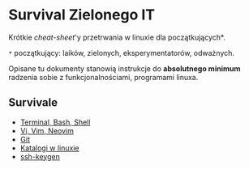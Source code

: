 Survival Zielonego IT
=====================

Krótkie _cheat-sheet_'y przetrwania w linuxie dla początkujących*.

`*` początkujący: laików, zielonych, eksperymentatorów, odważnych.

Opisane tu dokumenty stanowią instrukcje do **absolutnego minimum** radzenia sobie z funkcjonalnościami, programami linuxa. 

Survivale
---------

- [Terminal, Bash, Shell](survivale/terminal)
- [Vi, Vim, Neovim](survivale/vi)
- [Git](survivale/git)
- [Katalogi w linuxie](survivale/katalogi-linuxa)
- [ssh-keygen](survivale/ssh-keygen)